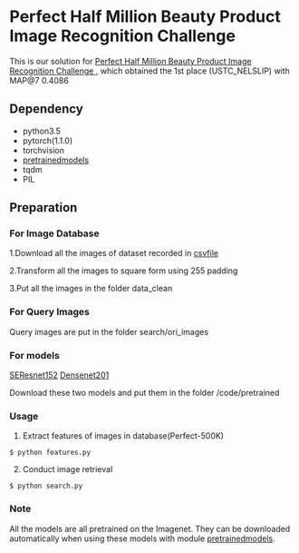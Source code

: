 #  Perfect Half Million Beauty Product Image Recognition Challenge


This is our solution for [Perfect Half Million Beauty Product Image Recognition Challenge
](https://challenge2019.perfectcorp.com/index.html), which obtained the 1st place (USTC_NELSLIP) with MAP@7 0.4086


## Dependency

- python3.5
- pytorch(1.1.0)
- torchvision
- [pretrainedmodels](https://github.com/Cadene/pretrained-models.pytorch)
- tqdm
- PIL

## Preparation

  ### For Image Database

  1.Download all the images of dataset recorded in [csvfile](https://drive.google.com/open?id=1ZWnaLSw0K8VDmKJ8MgZZCPlS8IEZkbOO)

  2.Transform all the images to square form using 255 padding

  3.Put all the images in the folder data_clean

  ### For Query Images

  Query images are put in the folder search/ori_images
  
  ### For models
  
  [SEResnet152](https://drive.google.com/open?id=1IL4eNa-4_WTCiQTfjmtTiyjco_twFX3I)
  [Densenet201](https://drive.google.com/open?id=1wZdnfXLoz6O9s-0ONyG2bDC-g9j1dVdX)
  
  Download these two models and put them in the folder /code/pretrained

  ### Usage

  1. Extract features of images in database(Perfect-500K)

    $ python features.py

  2. Conduct image retrieval

    $ python search.py
  
### Note

All the models are all pretrained on the Imagenet. They can be downloaded automatically  when using these models with module [pretrainedmodels](https://github.com/Cadene/pretrained-models.pytorch).

